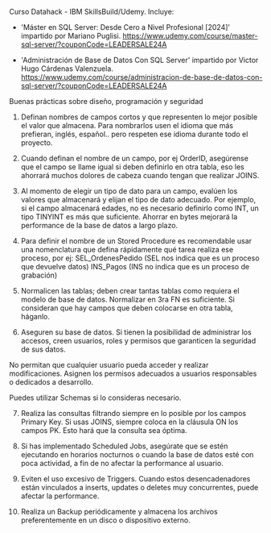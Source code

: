 Curso Datahack - IBM SkillsBuild/Udemy. Incluye:

- 'Máster en SQL Server: Desde Cero a Nivel Profesional [2024]' impartido por Mariano Puglisi.
    https://www.udemy.com/course/master-sql-server/?couponCode=LEADERSALE24A
    
- 'Administración de Base de Datos Con SQL Server' impartido por Victor Hugo Cárdenas Valenzuela.
    https://www.udemy.com/course/administracion-de-base-de-datos-con-sql-server/?couponCode=LEADERSALE24A


Buenas prácticas sobre diseño, programación y seguridad

1. Definan nombres de campos cortos y que representen lo mejor posible el valor que almacena. Para nombrarlos usen el idioma que más prefieran, inglés, español.. pero respeten ese idioma durante todo el proyecto.

2. Cuando definan el nombre de un campo, por ej OrderID, asegúrense que el campo se llame igual si deben definirlo en otra tabla, eso les ahorrará muchos dolores de cabeza cuando tengan que realizar JOINS.

3. Al momento de elegir un tipo de dato para un campo, evalúen los valores que almacenará y elijan el tipo de dato adecuado. Por ejemplo, si el campo almacenará edades, no es necesario definirlo como INT, un tipo TINYINT es más que suficiente. Ahorrar en bytes mejorará la performance de la base de datos a largo plazo.

4. Para definir el nombre de un Stored Procedure es recomendable usar una nomenclatura que defina rápidamente qué tarea realiza ese proceso, por ej:
SEL_OrdenesPedido (SEL nos indica que es un proceso que devuelve datos)
INS_Pagos (INS no indica que es un proceso de grabación)

5. Normalicen las tablas; deben crear tantas tablas como requiera el modelo de base de datos. Normalizar en 3ra FN es suficiente. Si consideran que hay campos que deben colocarse en otra tabla, háganlo.

6. Aseguren su base de datos. Si tienen la posibilidad de administrar los accesos, creen usuarios, roles y permisos que garanticen la seguridad de sus datos.

No permitan que cualquier usuario pueda acceder y realizar modificaciones. Asignen los permisos adecuados a usuarios responsables o dedicados a desarrollo.

Puedes utilizar Schemas si lo consideras necesario.

7. Realiza las consultas filtrando siempre en lo posible por los campos Primary Key. Si usas JOINS, siempre coloca en la cláusula ON los campos PK. Esto hará que la consulta sea óptima.

8. Si has implementado Scheduled Jobs, asegúrate que se estén ejecutando en horarios nocturnos o cuando la base de datos esté con poca actividad, a fin de no afectar la performance al usuario.

9. Eviten el uso excesivo de Triggers. Cuando estos desencadenadores están vinculados a inserts, updates o deletes muy concurrentes, puede afectar la performance.

10. Realiza un Backup periódicamente y almacena los archivos preferentemente en un disco o dispositivo externo.